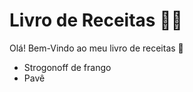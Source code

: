 # Livro de Receitas :man_cook:

Olá! Bem-Vindo ao meu livro de receitas :wave:

- Strogonoff de frango
- Pavê
